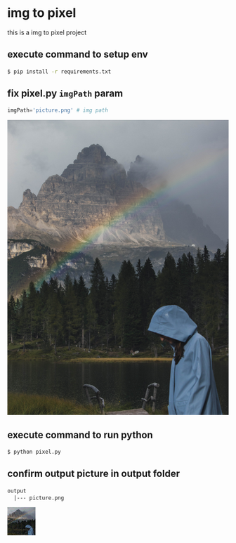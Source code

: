 # img to pixel

this is a img to pixel project

## execute command to setup env

```sh
$ pip install -r requirements.txt
```
## fix pixel.py `imgPath` param

```py 
imgPath='picture.png' # img path
```
![demo.jpg](./input/demo.jpg)

## execute command to run python

```sh
$ python pixel.py
```

## confirm output picture in output folder

```
output
  |--- picture.png
```

![demo.png](./output/demo.png)
